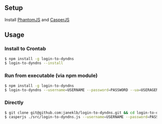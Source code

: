 ## Setup

Install [PhantomJS](http://phantomjs.org/download.html) and [CasperJS](http://casperjs.org/installation.html)

## Usage

### Install to Crontab

```bash
$ npm install -g login-to-dyndns
$ login-to-dyndns --install
```

### Run from executable (via npm module)

```bash
$ npm install -g login-to-dyndns
$ login-to-dyndns --username=USERNAME --password=PASSWORD --ua=USERAGENT
```

### Directly

```bash
$ git clone git@github.com:janeklb/login-to-dyndns.git && cd login-to-dyndns
$ casperjs ./src/login-to-dyndns.js --username=USERNAME --password=PASSWORD --ua=USERAGENT
```

